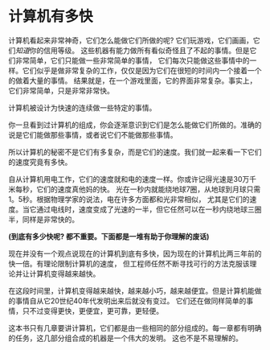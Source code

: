 # 计算机有多快
计算机看起来非常神奇，它们怎么能做它们所做的呢? 它们玩游戏，它们画画，它们*知道*你的信用等级。
这些机器有能力做所有看似奇怪且了不起的事情。但是它们非常简单，它们只能做一些非常简单的事情，
它们每次只能做这些事情中的一样。它们似乎是做非常复杂的工作，仅仅是因为它们在很短的时间内一个接着一个的做着大量的事情。
结果就是，在一个游戏里面，它的界面非常复杂。事实上，它们非常简单，只是非常非常快。

计算机被设计为快速的连续做一些特定的事情。

你一旦看到过计算机的组成，你会逐渐意识到它们是怎么能做它们所做的。准确的说是它们能做那些事情，或者说它们不能做那些事情。

所以计算机的秘密不是它们有多复杂，而是它们的速度。我们就一起来看一下它们的速度究竟有多快。

自从计算机用电工作，它们的速度就和电的速度一样。你或许记得光速是30万千米每秒，它们的速度真他妈的快。
光在一秒内就能绕地球7圈，从地球到月球只需1。5秒。根据物理学家的说法，电在许多方面都和光非常相似，
尤其是它们的速度。当它通过电线时，速度变成了光速的一半，但它任然可以在一秒内绕地球三圈半，同样是非常快的。

**(到底有多少快呢? 都不重要。下面都是一堆有助于你理解的废话)**

现在并没有一个观点说现在的计算机到底有多快，因为现在的计算机比两三年前的快一倍。有理论限制计算机的速度，
但工程师任然不断寻找可行的方法克服该理论并让计算机变得越来越快。

在这段时间里，计算机变得越来越快，越来越小巧，越来越便宜。但是计算机能做的事情自从它20世纪40年代发明出来后就没有变过。
它们还在做同样简单的事情，只不过变得更快，更便宜，更可靠，更轻便。

这本书只有几章要讲计算机，它们都是由一些相同的部分组成的。每一章都有明确的任务，这几部分组合成的机器是一个伟大的发明。
这也不是不易理解的。
